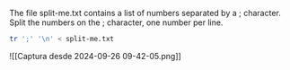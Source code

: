 The file split-me.txt contains a list of numbers separated by a ; character.
Split the numbers on the ; character, one number per line.

```bash
tr ';' '\n' < split-me.txt
```

![[Captura desde 2024-09-26 09-42-05.png]]